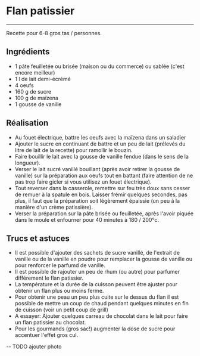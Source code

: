 # Flan patissier
----------------

Recette pour 6-8 gros tas / personnes.

## Ingrédients

- 1 pâte feuilletée ou brisée (maison ou du commerce) ou sablée (c'est encore meilleur)
- 1 l de lait demi-écrémé
- 4 oeufs
- 160 g de sucre
- 100 g de maïzena
- 1 gousse de vanille

## Réalisation

- Au fouet électrique, battre les oeufs avec la maïzena  dans un saladier
- Ajouter le sucre en continuant de battre et un peu de lait (prélevés du litre de lait de la recette) pour ramollir le bouzin.
- Faire bouillir le lait avec la gousse de vanille fendue (dans le sens de la longueur).
- Verser le lait sucré vanillé bouillant (après avoir retirer la gousse de vanille) sur la préparation aux oeufs tout en battant (faire attention de ne pas trop faire gicler si vous utilisez un fouet électrique). 
- Tout reverser dans la casserole, remettre sur feu très doux sans cesser de remuer à la spatule en bois. Laisser frémir quelques secondes, pas plus, il faut que la préparation soit légèrement épaissie (un peu à la manière d'un crème patissière).
- Verser la préparation sur la pâte brisée ou feuilletée, après l'avoir piquée dans le moule et enfourner pour 40 minutes à 180 / 200°c. 

## Trucs et astuces

- Il est possible d'ajouter des sachets de sucre vanillé, de l'extrait de vanille ou de la vanille en poudre pour remplacer la gousse de vanille ou pour renforcer le parfumd de vanille.
- Il est possible de rajouter un peu de rhum (ou autre) pour parfumer différement le flan patissier.
- La température et la durée de la cuisson peuvent être ajuster pour obtenir un flan plus ou moins ferme.
- Pour obtenir une peau un peu plus cuite sur le dessus du flan il est possible de mettre un coup de chaud pendant quelques minutes en fin de cuisson (voir un petit coup de grill)
- A essayer: Ajouter quelques carreau de chocolat dans le lait pour faire un flan patissier au chocolat.
- Pour les gourmands (gros sac!) augmenter la dose de sucre pour accentuer l'effet gros cul.

-- TODO ajouter photo
